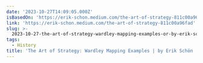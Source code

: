 ```yaml
---
date: '2023-10-27T14:09:05.000Z'
isBasedOn: 'https://erik-schon.medium.com/the-art-of-strategy-811c00a96fad'
link: 'https://erik-schon.medium.com/the-art-of-strategy-811c00a96fad'
slug: >-
  2023-10-27-the-art-of-strategy-wardley-mapping-examples-or-by-erik-schon-or-medium
tags:
  - History
title: 'The Art of Strategy: Wardley Mapping Examples | by Erik Schön | Medium'
---
```



